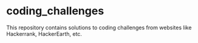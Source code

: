 # coding_challenges
This repository contains solutions to coding challenges from websites like Hackerrank, HackerEarth, etc.
